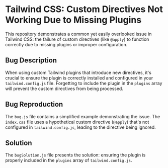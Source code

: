 # Tailwind CSS: Custom Directives Not Working Due to Missing Plugins

This repository demonstrates a common yet easily overlooked issue in Tailwind CSS: the failure of custom directives (like `@apply`) to function correctly due to missing plugins or improper configuration.

## Bug Description
When using custom Tailwind plugins that introduce new directives, it's crucial to ensure the plugin is correctly installed and configured in your `tailwind.config.js` file. Forgetting to include the plugin in the `plugins` array will prevent the custom directives from being processed.

## Bug Reproduction
The `bug.js` file contains a simplified example demonstrating the issue.  The `index.css` file uses a hypothetical custom directive (`@apply`) that's not configured in `tailwind.config.js`, leading to the directive being ignored.

## Solution
The `bugSolution.js` file presents the solution: ensuring the plugin is properly included in the `plugins` array of `tailwind.config.js`.
